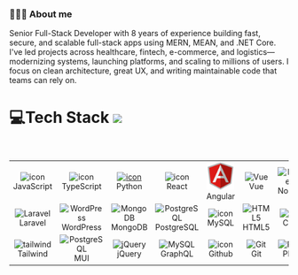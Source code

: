 ### 👨🏻‍💻 About me

Senior Full-Stack Developer with 8 years of experience building fast, secure, and scalable full-stack apps using
MERN, MEAN, and .NET Core. I've led projects across healthcare, fintech, e-commerce, and logistics—modernizing
systems, launching platforms, and scaling to millions of users. I focus on clean architecture, great UX, and writing
maintainable code that teams can rely on.

# 💻Tech Stack <img src = "https://media2.giphy.com/media/QssGEmpkyEOhBCb7e1/giphy.gif?cid=ecf05e47a0n3gi1bfqntqmob8g9aid1oyj2wr3ds3mg700bl&rid=giphy.gif" width = 32px> 
<br />

<table align="center">
  <tr>
    <td align="center" width="96">
      <img
        src="https://techstack-generator.vercel.app/js-icon.svg"
        alt="icon"
        width="65"
        height="65"
      />
      <br />JavaScript
    </td>
    <td align="center" width="96">
      <img
        src="https://techstack-generator.vercel.app/ts-icon.svg"
        alt="icon"
        width="65"
        height="65"
      />
      <br />TypeScript
    </td>
    <td align="center" width="96">
      <a href="#macropower-tech">
        <img
          src="https://techstack-generator.vercel.app/python-icon.svg"
          alt="icon"
          width="65"
          height="65"
        />
      </a>
      <br />Python
    </td>
    <td align="center" width="96">
      <img
        src="https://techstack-generator.vercel.app/react-icon.svg"
        alt="icon"
        width="65"
        height="65"
      />
      <br />React  
    </td>
    <td align="center" width="96">
      <img src="https://raw.githubusercontent.com/devicons/devicon/master/icons/angularjs/angularjs-original.svg" width="50" height="50" alt="Angular"/>
      <br />Angular
    </td>
     <td align="center" width="96">
      <img
        src="https://skillicons.dev/icons?i=vue"
        width="55"
        height="55"
        alt="Vue"
      />
      <br />Vue
    </td>
    <td align="center" width="96">
      <img
        src="https://skillicons.dev/icons?i=nodejs"
        width="48"
        height="48"
        alt="Nodejs"
      />
      <br />Nodejs
    </td>
    <td align="center" width="96">
      <img
        src="https://techstack-generator.vercel.app/csharp-icon.svg"
        alt="icon"
        width="65"
        height="65"
      />
      <br />C#
    </td>
    <td align="center" width="96">
      <img
        src="https://techstack-generator.vercel.app/django-icon.svg"
        alt="icon"
        width="65"
        height="65"
      />
      <br />Django
    </td>
  </tr>
  <tr>
  <td align="center" width="96">
      <img
        src="https://skillicons.dev/icons?i=laravel"
        width="48"
        height="48"
        alt="Laravel"
      />
      <br />Laravel
    </td>
    <td align="center" width="96">
      <img
        src="https://skillicons.dev/icons?i=wordpress"
        width="48"
        height="48"
        alt="WordPress"
      />
      <br />WordPress
    </td>
    <td align="center" width="96">
      <img
        src="https://skillicons.dev/icons?i=mongodb"
        width="48"
        height="48"
        alt="MongoDB"
      />
      <br />MongoDB
    </td>
    <td align="center" width="96">
      <img
        src="https://skillicons.dev/icons?i=postgres"
        width="48"
        height="48"
        alt="PostgreSQL"
      />
      <br />PostgreSQL
    </td>
      <td align="center" width="96">
      <img
        src="https://techstack-generator.vercel.app/mysql-icon.svg"
        alt="icon"
        width="65"
        height="65"
      />
      <br />MySQL
    </td>
    <td align="center" width="96">
      <img
        src="https://skillicons.dev/icons?i=html"
        width="48"
        height="48"
        alt="HTML5"
      />
      <br />HTML5
    </td>
    <td align="center" width="96">
      <img
        src="https://skillicons.dev/icons?i=css"
        width="48"
        height="48"
        alt="css"
      />
      <br />CSS
    </td>
    <td align="center" width="96">
      <img
        src="https://skillicons.dev/icons?i=bootstrap"
        width="48"
        height="48"
        alt="bootstrap"
      />
      <br />Bootstrap
    </td>
    <td align="center" width="96">
      <img
        src="https://skillicons.dev/icons?i=sass"
        width="48"
        height="48"
        alt="Sass"
      />
      <br />Sass
    </td>
  </tr>
  <tr>
  <td align="center" width="96">
      <img
        src="https://skillicons.dev/icons?i=tailwind"
        width="48"
        height="48"
        alt="tailwind"
      />
      <br />Tailwind
    </td>
    <td align="center" width="96">
      <img
        src="https://skillicons.dev/icons?i=mui"
        width="48"
        height="48"
        alt="PostgreSQL"
      />
      <br />MUI
    </td>
    <td align="center" width="96">
      <img
        src="https://skillicons.dev/icons?i=jquery"
        width="48"
        height="48"
        alt="jQuery"
      />
      <br />jQuery
    </td>
    <td align="center" width="96">
      <img
        src="https://skillicons.dev/icons?i=graphql"
        width="48"
        height="48"
        alt="MySQL"
      />
      <br />GraphQL
    </td>
  <td align="center" width="96">
      <img
        src="https://techstack-generator.vercel.app/github-icon.svg"
        alt="icon"
        width="65"
        height="65"
      />
      <br />Github
    </td>
    <td align="center" width="96">
      <img
        src="https://user-images.githubusercontent.com/25181517/192108372-f71d70ac-7ae6-4c0d-8395-51d8870c2ef0.png"
        width="48"
        height="48"
        alt="Git"
      />
      <br />Git
    </td>
    <td align="center" width="96">
      <img
        src="https://skillicons.dev/icons?i=php"
        width="48"
        height="48"
        alt="PHP"
      />
      <br />PHP
    </td>
    <td align="center" width="96">
      <img
        src="https://techstack-generator.vercel.app/webpack-icon.svg"
        alt="icon"
        width="65"
        height="65"
      />
      <br />Webpack
    </td>
    <td align="center" width="96">
      <img
        src="https://techstack-generator.vercel.app/aws-icon.svg"
        alt="icon"
        width="65"
        height="65"
      />
      <br />AWS
    </td>
  </tr>
</table>

